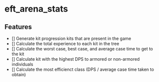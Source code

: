 # eft_arena_stats #
## Features ##
- [] Generate kit progression kits that are present in the game
- [] Calculate the total experience to each kit in the tree
- [] Calculate the worst case, best case, and average case time to get to the kit
- [] Calculate kit with the highest DPS to armored or non-armored individuals
- [] Calculate the most efficienct class (DPS / average case time taken to obtain)